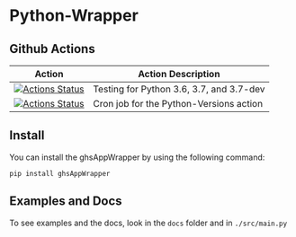 # Python-Wrapper

## Github Actions

| Action                                                                                                                                                                                      | Action Description                       |
|---------------------------------------------------------------------------------------------------------------------------------------------------------------------------------------------|------------------------------------------|
| [![Actions Status](https://github.com/goffstown-sports-app/Python-Wrapper/workflows/Python-Versions/badge.svg)](https://github.com/goffstown-sports-app/Python-Wrapper/actions) | Testing for Python 3.6, 3.7, and 3.7-dev |
| [![Actions Status](https://github.com/goffstown-sports-app/Python-Wrapper/workflows/Python-Cron/badge.svg)](https://github.com/goffstown-sports-app/Python-Wrapper/actions)     | Cron job for the Python-Versions action  |

## Install

You can install the ghsAppWrapper by using the following command:

`pip install ghsAppWrapper`

## Examples and Docs

To see examples and the docs, look in the `docs` folder and in `./src/main.py`
